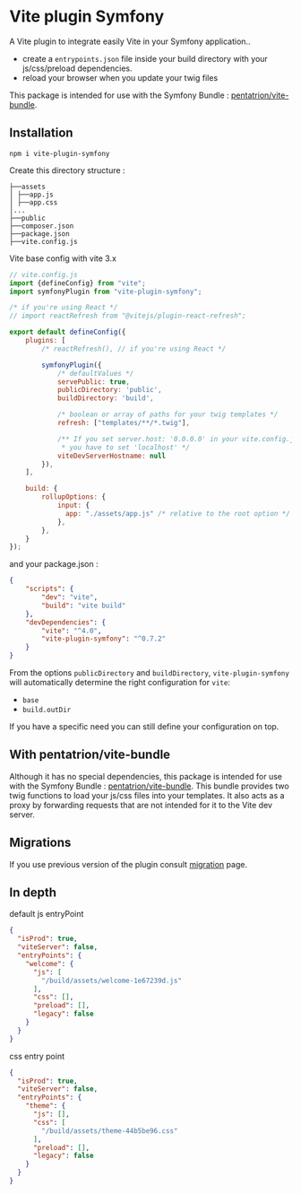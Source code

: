# Vite plugin Symfony

A Vite plugin to integrate easily Vite in your Symfony application..

- create a `entrypoints.json` file inside your build directory with your js/css/preload dependencies.
- reload your browser when you update your twig files

This package is intended for use with the Symfony Bundle : [pentatrion/vite-bundle](https://github.com/lhapaipai/vite-bundle).

## Installation

```console
npm i vite-plugin-symfony
```

Create this directory structure :
```
├──assets
│ ├──app.js
│ ├──app.css
│...
├──public
├──composer.json
├──package.json
├──vite.config.js
```

Vite base config with vite 3.x

```js
// vite.config.js
import {defineConfig} from "vite";
import symfonyPlugin from "vite-plugin-symfony";

/* if you're using React */
// import reactRefresh from "@vitejs/plugin-react-refresh";

export default defineConfig({
    plugins: [
        /* reactRefresh(), // if you're using React */

        symfonyPlugin({
            /* defaultValues */
            servePublic: true,
            publicDirectory: 'public',
            buildDirectory: 'build',

            /* boolean or array of paths for your twig templates */
            refresh: ["templates/**/*.twig"],

            /** If you set server.host: '0.0.0.0' in your vite.config.js
             * you have to set 'localhost' */
            viteDevServerHostname: null
        }),
    ],

    build: {
        rollupOptions: {
            input: {
              app: "./assets/app.js" /* relative to the root option */
            },
        },
    }
});
```

and your package.json :
```json
{
    "scripts": {
        "dev": "vite",
        "build": "vite build"
    },
    "devDependencies": {
        "vite": "^4.0",
        "vite-plugin-symfony": "^0.7.2"
    }
}
```
From the options `publicDirectory` and `buildDirectory`, `vite-plugin-symfony` will automatically determine the right configuration for `vite`:

- `base`
- `build.outDir`

If you have a specific need you can still define your configuration on top.


## With pentatrion/vite-bundle

Although it has no special dependencies, this package is intended for use with the Symfony Bundle : [pentatrion/vite-bundle](https://github.com/lhapaipai/vite-bundle). This bundle provides two twig functions to load your js/css files into your templates. It also acts as a proxy by forwarding requests that are not intended for it to the Vite dev server.

## Migrations

If you use previous version of the plugin consult [migration](migration.md) page.

## In depth

default js entryPoint

```json
{
  "isProd": true,
  "viteServer": false,
  "entryPoints": {
    "welcome": {
      "js": [
        "/build/assets/welcome-1e67239d.js"
      ],
      "css": [],
      "preload": [],
      "legacy": false
    }
  }
}
```

css entry point
```json
{
  "isProd": true,
  "viteServer": false,
  "entryPoints": {
    "theme": {
      "js": [],
      "css": [
        "/build/assets/theme-44b5be96.css"
      ],
      "preload": [],
      "legacy": false
    }
  }
}
```
